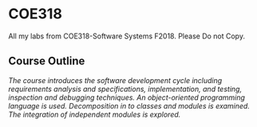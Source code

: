 # COE318
All my labs from COE318-Software Systems F2018. Please Do not Copy.

## Course Outline

_The course introduces the software development cycle including requirements analysis and specifications, implementation, and testing, inspection and debugging techniques. An object-oriented programming language is used. Decomposition in to classes and modules is examined. The integration of independent modules is explored._
